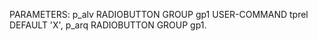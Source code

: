 

PARAMETERS:
  p_alv    RADIOBUTTON GROUP gp1 USER-COMMAND tprel DEFAULT 'X',
  p_arq    RADIOBUTTON GROUP gp1.
